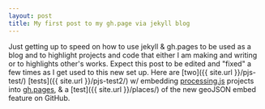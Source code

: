 ```yaml
---
layout: post
title: My first post to my gh.page via jekyll blog
---
```


Just getting up to speed on how to use jekyll & gh.pages to be used as a blog and to highlight projects and code that either I am making and writing or to highlights other's works. Expect this post to be edited and "fixed" a few times as I get used to this new set up. Here are [two]({{ site.url }}/pjs-test/) [tests]({{ site.url }}/pjs-test2/) w/ embedding [processing.js](http://processingjs.org) projects into [gh.pages](http://pages.github.com), & a [test]({{ site.url }}/places/) of the new geoJSON embed feature on GitHub.